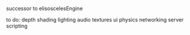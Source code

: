 successor to elisoscelesEngine

to do:
  depth
  shading
  lighting
  audio
  textures
  ui
  physics
  networking
  server
  scripting
